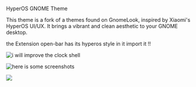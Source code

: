 HyperOS GNOME Theme

This theme is a fork of a themes found on GnomeLook, inspired by Xiaomi's HyperOS UI/UX. It brings a vibrant and clean aesthetic to your GNOME desktop.

the Extension open-bar has its hyperos style in it import it !!

![i will improve the clock shell](https://github.com/iijawadm/hyperos-theme/blob/main/screenshots/the_shell.png)

![here is some screenshots](https://github.com/iijawadm/hyperos-theme/blob/main/screenshots/desktop.png)

![](https://github.com/iijawadm/hyperos-theme/blob/main/screenshots/workspace.png)

